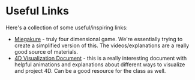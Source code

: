 # Useful Links

Here's a collection of some useful/inspiring links:

* [Miegakure](http://miegakure.com/) - truly four dimensional game. We're essentially trying to create a simplified version of this. The videos/explanations are a really good source of materials.
* [4D Visualization Document](http://eusebeia.dyndns.org/4d/vis/vis) - this is a really interesting document with helpful animations and explanations about different ways to visualize and project 4D. Can be a good resource for the class as well. 